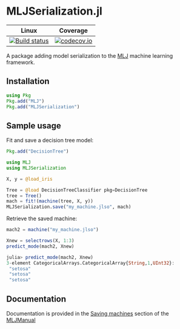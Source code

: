 # MLJSerialization.jl 

| Linux | Coverage |
| :-----------: | :------: |
| [![Build status](https://github.com/JuliaAI/MLJSerialization.jl/workflows/CI/badge.svg)](https://github.com/JuliaAI/MLJSerialization.jl/actions)| [![codecov.io](http://codecov.io/github/JuliaAI/MLJSerialization.jl/coverage.svg?branch=master)](http://codecov.io/github/JuliaAI/MLJSerialization.jl?branch=dev) |

A package adding model serialization to the
[MLJ](https://alan-turing-institute.github.io/MLJ.jl/dev/) machine
learning framework.


## Installation

```julia
using Pkg
Pkg.add("MLJ")
Pkg.add("MLJSerialization")
```

## Sample usage

Fit and save a decision tree model:

```julia
Pkg.add("DecisionTree")

using MLJ
using MLJSerialization

X, y = @load_iris

Tree = @load DecisionTreeClassifier pkg=DecisionTree
tree = Tree()
mach = fit!(machine(tree, X, y))
MLJSerialization.save("my_machine.jlso", mach)
```

Retrieve the saved machine:

```julia
mach2 = machine("my_machine.jlso")

Xnew = selectrows(X, 1:3)
predict_mode(mach2, Xnew)

julia> predict_mode(mach2, Xnew)
3-element CategoricalArrays.CategoricalArray{String,1,UInt32}:
 "setosa"
 "setosa"
 "setosa"
```

## Documentation

Documentation is provided in the [Saving
machines](https://alan-turing-institute.github.io/MLJ.jl/dev/machines/#Saving-machines-1)
section of the
[MLJManual](https://alan-turing-institute.github.io/MLJ.jl/dev/)


